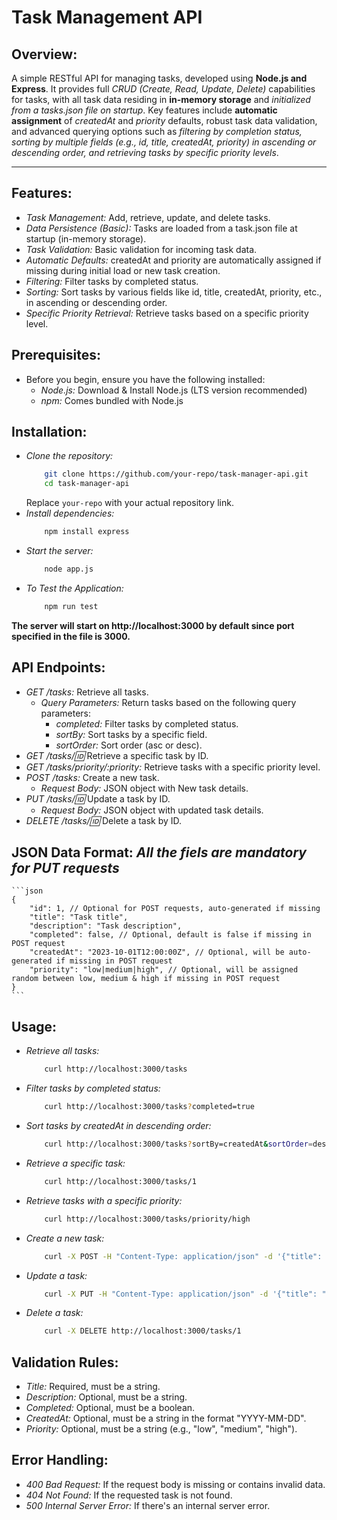 # **Task Management API**

## **Overview:**
A simple RESTful API for managing tasks, developed using **Node.js and Express**. It provides full *CRUD (Create, Read, Update, Delete)* capabilities for tasks, with all task data residing in **in-memory storage** and *initialized from a tasks.json file on startup*. Key features include **automatic assignment** of *createdAt* and *priority* defaults, robust task data validation, and advanced querying options such as *filtering by completion status, sorting by multiple fields (e.g., id, title, createdAt, priority) in ascending or descending order, and retrieving tasks by specific priority levels*.

---

## **Features:**
* *Task Management:* Add, retrieve, update, and delete tasks.
* *Data Persistence (Basic):* Tasks are loaded from a task.json file at startup (in-memory storage).
* *Task Validation:* Basic validation for incoming task data.
* *Automatic Defaults:* createdAt and priority are automatically assigned if missing during initial load or new task creation.
* *Filtering:* Filter tasks by completed status.
* *Sorting:* Sort tasks by various fields like id, title, createdAt, priority, etc., in ascending or descending order.
* *Specific Priority Retrieval:* Retrieve tasks based on a specific priority level.

## **Prerequisites:**
* Before you begin, ensure you have the following installed:
    * *Node.js:* Download & Install Node.js (LTS version recommended)
    * *npm:* Comes bundled with Node.js

## **Installation:**
* *Clone the repository:*
    ```sh 
        git clone https://github.com/your-repo/task-manager-api.git
        cd task-manager-api
    ```
    Replace `your-repo` with your actual repository link.
* *Install dependencies:*
    ```sh 
        npm install express
    ```
* *Start the server:*
    ```sh
        node app.js
    ```
* *To Test the Application:*
    ```sh
        npm run test
    ```

**The server will start on http://localhost:3000 by default since port specified in the file is 3000.**

## **API Endpoints:**
* *GET /tasks:* Retrieve all tasks.
    * *Query Parameters:* Return tasks based on the following query parameters:
        * *completed:* Filter tasks by completed status.
        * *sortBy:* Sort tasks by a specific field.
        * *sortOrder:* Sort order (asc or desc).
* *GET /tasks/:id:* Retrieve a specific task by ID.
* *GET /tasks/priority/:priority:* Retrieve tasks with a specific priority level.
* *POST /tasks:* Create a new task.
    * *Request Body:* JSON object with New task details.
* *PUT /tasks/:id:* Update a task by ID.
    * *Request Body:* JSON object with updated task details.
* *DELETE /tasks/:id:* Delete a task by ID.

## **JSON Data Format:** *All the fiels are mandatory for PUT requests*
    ```json
    {
        "id": 1, // Optional for POST requests, auto-generated if missing
        "title": "Task title",
        "description": "Task description",
        "completed": false, // Optional, default is false if missing in POST request
        "createdAt": "2023-10-01T12:00:00Z", // Optional, will be auto-generated if missing in POST request
        "priority": "low|medium|high", // Optional, will be assigned random between low, medium & high if missing in POST request
    }
    ```

## **Usage:**
* *Retrieve all tasks:*
    ```sh
        curl http://localhost:3000/tasks
    ```
* *Filter tasks by completed status:*
    ```sh
        curl http://localhost:3000/tasks?completed=true
    ```
* *Sort tasks by createdAt in descending order:*
    ```sh
        curl http://localhost:3000/tasks?sortBy=createdAt&sortOrder=desc
    ```
* *Retrieve a specific task:*
    ```sh
        curl http://localhost:3000/tasks/1
    ```
* *Retrieve tasks with a specific priority:*
    ```sh
        curl http://localhost:3000/tasks/priority/high
    ```
* *Create a new task:*
    ```sh
        curl -X POST -H "Content-Type: application/json" -d '{"title": "New Task", "description": "This is a new task."}' http://localhost:3000/tasks
    ```
* *Update a task:*
    ```sh
        curl -X PUT -H "Content-Type: application/json" -d '{"title": "Updated Task", "description": "This task has been updated."}' http://localhost:3000/tasks/1
    ```
* *Delete a task:*
    ```sh
        curl -X DELETE http://localhost:3000/tasks/1
    ```

## **Validation Rules:**
* *Title:* Required, must be a string.
* *Description:* Optional, must be a string.
* *Completed:* Optional, must be a boolean.
* *CreatedAt:* Optional, must be a string in the format "YYYY-MM-DD".
* *Priority:* Optional, must be a string (e.g., "low", "medium", "high").

## **Error Handling:**
* *400 Bad Request:* If the request body is missing or contains invalid data.
* *404 Not Found:* If the requested task is not found.
* *500 Internal Server Error:* If there's an internal server error.
